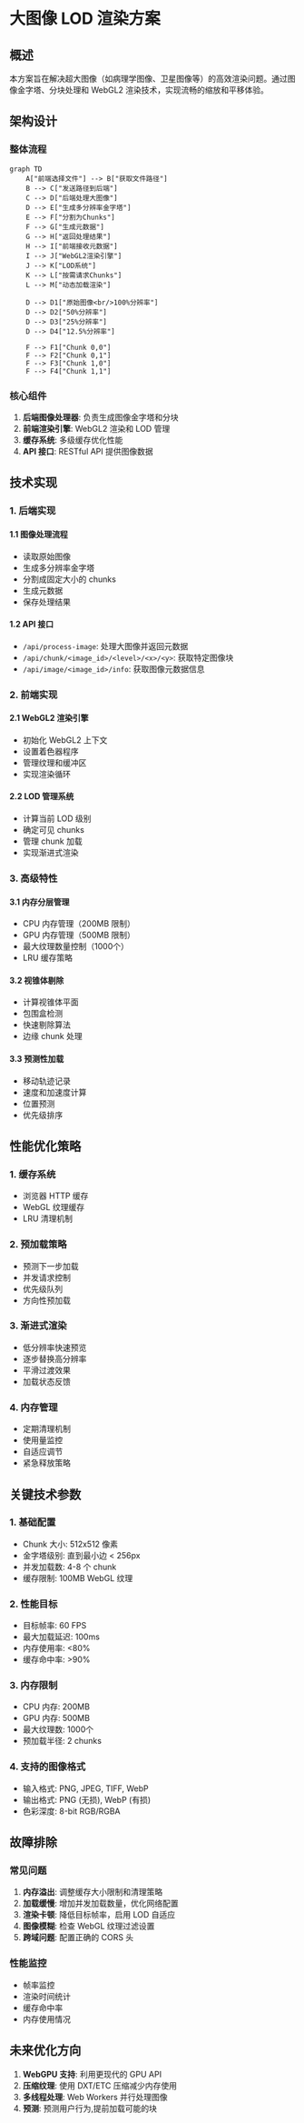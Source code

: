 # 大图像 LOD 渲染方案

## 概述

本方案旨在解决超大图像（如病理学图像、卫星图像等）的高效渲染问题。通过图像金字塔、分块处理和 WebGL2 渲染技术，实现流畅的缩放和平移体验。

## 架构设计

### 整体流程

```mermaid
graph TD
    A["前端选择文件"] --> B["获取文件路径"]
    B --> C["发送路径到后端"]
    C --> D["后端处理大图像"]
    D --> E["生成多分辨率金字塔"]
    E --> F["分割为Chunks"]
    F --> G["生成元数据"]
    G --> H["返回处理结果"]
    H --> I["前端接收元数据"]
    I --> J["WebGL2渲染引擎"]
    J --> K["LOD系统"]
    K --> L["按需请求Chunks"]
    L --> M["动态加载渲染"]
    
    D --> D1["原始图像<br/>100%分辨率"]
    D --> D2["50%分辨率"]
    D --> D3["25%分辨率"]
    D --> D4["12.5%分辨率"]
    
    F --> F1["Chunk 0,0"]
    F --> F2["Chunk 0,1"]
    F --> F3["Chunk 1,0"]
    F --> F4["Chunk 1,1"]
```

### 核心组件

1. **后端图像处理器**: 负责生成图像金字塔和分块
2. **前端渲染引擎**: WebGL2 渲染和 LOD 管理
3. **缓存系统**: 多级缓存优化性能
4. **API 接口**: RESTful API 提供图像数据

## 技术实现

### 1. 后端实现

#### 1.1 图像处理流程
- 读取原始图像
- 生成多分辨率金字塔
- 分割成固定大小的 chunks
- 生成元数据
- 保存处理结果

#### 1.2 API 接口
- `/api/process-image`: 处理大图像并返回元数据
- `/api/chunk/<image_id>/<level>/<x>/<y>`: 获取特定图像块
- `/api/image/<image_id>/info`: 获取图像元数据信息

### 2. 前端实现

#### 2.1 WebGL2 渲染引擎
- 初始化 WebGL2 上下文
- 设置着色器程序
- 管理纹理和缓冲区
- 实现渲染循环

#### 2.2 LOD 管理系统
- 计算当前 LOD 级别
- 确定可见 chunks
- 管理 chunk 加载
- 实现渐进式渲染

### 3. 高级特性

#### 3.1 内存分层管理
- CPU 内存管理（200MB 限制）
- GPU 内存管理（500MB 限制）
- 最大纹理数量控制（1000个）
- LRU 缓存策略

#### 3.2 视锥体剔除
- 计算视锥体平面
- 包围盒检测
- 快速剔除算法
- 边缘 chunk 处理

#### 3.3 预测性加载
- 移动轨迹记录
- 速度和加速度计算
- 位置预测
- 优先级排序

## 性能优化策略

### 1. 缓存系统
- 浏览器 HTTP 缓存
- WebGL 纹理缓存
- LRU 清理机制

### 2. 预加载策略
- 预测下一步加载
- 并发请求控制
- 优先级队列
- 方向性预加载

### 3. 渐进式渲染
- 低分辨率快速预览
- 逐步替换高分辨率
- 平滑过渡效果
- 加载状态反馈

### 4. 内存管理
- 定期清理机制
- 使用量监控
- 自适应调节
- 紧急释放策略

## 关键技术参数

### 1. 基础配置
- Chunk 大小: 512x512 像素
- 金字塔级别: 直到最小边 < 256px
- 并发加载数: 4-8 个 chunk
- 缓存限制: 100MB WebGL 纹理

### 2. 性能目标
- 目标帧率: 60 FPS
- 最大加载延迟: 100ms
- 内存使用率: <80%
- 缓存命中率: >90%

### 3. 内存限制
- CPU 内存: 200MB
- GPU 内存: 500MB
- 最大纹理数: 1000个
- 预加载半径: 2 chunks

### 4. 支持的图像格式
- 输入格式: PNG, JPEG, TIFF, WebP
- 输出格式: PNG (无损), WebP (有损)
- 色彩深度: 8-bit RGB/RGBA

## 故障排除

### 常见问题
1. **内存溢出**: 调整缓存大小限制和清理策略
2. **加载缓慢**: 增加并发加载数量，优化网络配置
3. **渲染卡顿**: 降低目标帧率，启用 LOD 自适应
4. **图像模糊**: 检查 WebGL 纹理过滤设置
5. **跨域问题**: 配置正确的 CORS 头

### 性能监控
- 帧率监控
- 渲染时间统计
- 缓存命中率
- 内存使用情况

## 未来优化方向

1. **WebGPU 支持**: 利用更现代的 GPU API
2. **压缩纹理**: 使用 DXT/ETC 压缩减少内存使用
3. **多线程处理**: Web Workers 并行处理图像
4. **预测**: 预测用户行为,提前加载可能的块
